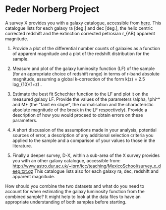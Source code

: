 # Peder Norberg Project

A survey X provides you with a galaxy catalogue, accessible from 
[here](http://www.astro.dur.ac.uk/~iprn/icc/teaching/MexicoSchool/survey_x.txt.gz). This catalogue 
lists for each galaxy ra [deg.] and dec [deg.], the helio centric corrected redshift and the 
extinction corrected petrosian r_{AB} apparent magnitude.

1. Provide a plot of the differential number counts of galaxies as a function of apparent 
       magnitude and a plot of the redshift distribution for the sample.

2. Measure and plot of the galaxy luminosity function (LF) of the sample (for an appropriate 
       choice of redshift range) in terms of r-band absolute magnitude, assuming a global 
       k-correction of the form k(z) = 2.5 log_{10}(1+z) .

3. Estimate the best fit Schechter function to the LF and plot it on the measured galaxy LF. 
       Provide the values of the parameters \alpha, \phi^* and M* (the "faint en slope", the 
       normalisation and the characteristic absolute magnitude of the break in the LF 
       respectively). Provide a description of how you would proceed to obtain errors on these
       parameters.

4. A short discussion of the assumptions made in your analysis, potential sources of error, 
       a description of any additional selection criteria you applied to the sample and a 
       comparison of your values to those in the literature.

5. Finally a deeper survey, D-X, within a sub-area of the X survey provides you with an 
       other galaxy catalogue, accessible from: 
       http://www.astro.dur.ac.uk/~iprn/icc/teaching/MexicoSchool/survey_x_deep.txt.gz 
       This catalogue lists also for each galaxy ra, dec, redshift and apparent magnitude.

How should you combine the two datasets and what do you need to account for when 
estimating the galaxy luminosity function from the combined sample? It might help to look 
at the data files to have an appropriate understanding of both samples before starting.

